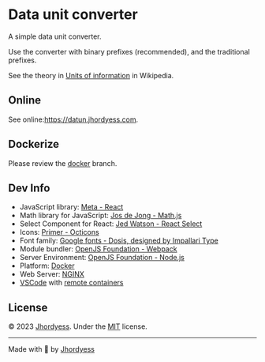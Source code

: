 # Data unit converter

A simple data unit converter.

Use the converter with binary prefixes (recommended), and the traditional prefixes.

See the theory in [Units of information](https://wikipedia.org/wiki/Units_of_information) in Wikipedia.

## Online

See online:<https://datun.jhordyess.com>.

## Dockerize

Please review the [docker](https://github.com/jhordyess/data-unit-converter/tree/docker) branch.

## Dev Info

- JavaScript library: [Meta - React](https://reactjs.org/)
- Math library for JavaScript: [Jos de Jong - Math.js](https://mathjs.org/)
- Select Component for React: [Jed Watson - React Select](https://react-select.com/)
- Icons: [Primer - Octicons](https://primer.style/octicons/)
- Font family: [Google fonts - Dosis, designed by Impallari Type](https://fonts.google.com/specimen/Dosis)
- Module bundler: [OpenJS Foundation - Webpack](https://webpack.js.org/)
- Server Environment: [OpenJS Foundation - Node.js](https://nodejs.org/)
- Platform: [Docker](https://www.docker.com/)
- Web Server: [NGINX](https://www.nginx.com/)
- [VSCode](https://code.visualstudio.com/) with [remote containers](https://code.visualstudio.com/docs/remote/containers)

## License

© 2023 [Jhordyess](https://github.com/jhordyess). Under the [MIT](https://choosealicense.com/licenses/mit/) license.

---

Made with 💪 by [Jhordyess](https://www.jhordyess.com/)
